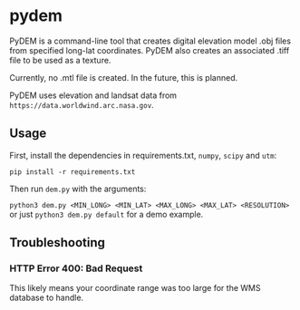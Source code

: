 # pydem

PyDEM is a command-line tool that creates digital elevation model .obj files from specified long-lat coordinates.
PyDEM also creates an associated .tiff file to be used as a texture.

Currently, no .mtl file is created.  In the future, this is planned.

PyDEM uses elevation and landsat data from `https://data.worldwind.arc.nasa.gov`.

## Usage

First, install the dependencies in requirements.txt, `numpy`, `scipy` and `utm`:

`pip install -r requirements.txt`

Then run `dem.py` with the arguments:

`python3 dem.py <MIN_LONG> <MIN_LAT> <MAX_LONG> <MAX_LAT> <RESOLUTION>` or just `python3 dem.py default` for a demo example.

## Troubleshooting

### HTTP Error 400: Bad Request

This likely means your coordinate range was too large for the WMS database to handle.
